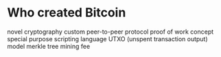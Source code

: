 # Who created Bitcoin

novel cryptography
custom peer-to-peer protocol
proof of work concept
special purpose scripting language
UTXO (unspent transaction output) model
merkle tree
mining fee